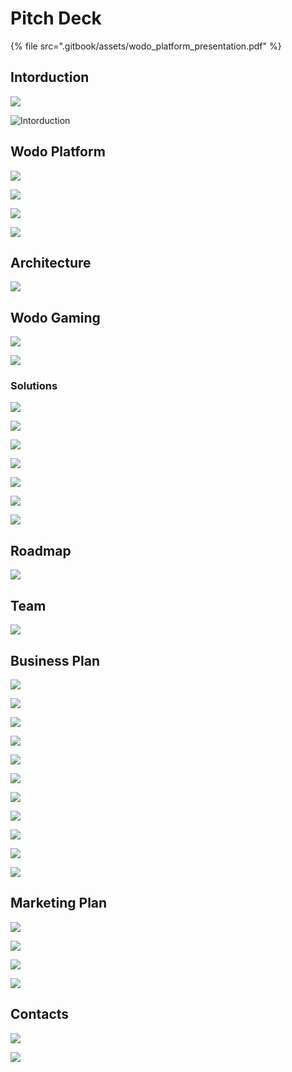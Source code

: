 # Pitch Deck



{% file src=".gitbook/assets/wodo_platform_presentation.pdf" %}

## Intorduction

![](.gitbook/assets/Slide1.JPG)

![Intorduction](.gitbook/assets/Slide3.JPG)

## Wodo Platform

![](.gitbook/assets/Slide4.JPG)

![](.gitbook/assets/Slide5.JPG)

![](.gitbook/assets/Slide6.JPG)

![](.gitbook/assets/Slide7.JPG)

## Architecture

![](.gitbook/assets/Slide8.JPG)

## Wodo Gaming

![](.gitbook/assets/Slide9.JPG)

![](.gitbook/assets/Slide10.JPG)

### Solutions

![](.gitbook/assets/Slide11.JPG)

![](.gitbook/assets/Slide12.JPG)

![](.gitbook/assets/Slide13.JPG)

![](.gitbook/assets/Slide14.JPG)

![](.gitbook/assets/Slide15.JPG)

![](.gitbook/assets/Slide16.JPG)

![](.gitbook/assets/Slide17.JPG)

## Roadmap

![](.gitbook/assets/Slide18.JPG)

## Team

![](.gitbook/assets/Slide19.JPG)

## Business Plan

![](.gitbook/assets/Slide20.JPG)

![](.gitbook/assets/Slide21.JPG)

![](.gitbook/assets/Slide22.JPG)

![](.gitbook/assets/Slide23.JPG)

![](.gitbook/assets/Slide24.JPG)

![](.gitbook/assets/Slide25.JPG)

![](.gitbook/assets/Slide26.JPG)

![](.gitbook/assets/Slide27.JPG)

![](.gitbook/assets/Slide28.JPG)

![](.gitbook/assets/Slide29.JPG)

![](.gitbook/assets/Slide30.JPG)

## Marketing Plan

![](.gitbook/assets/Slide31.JPG)

![](.gitbook/assets/Slide32.JPG)

![](.gitbook/assets/Slide33.JPG)

![](.gitbook/assets/Slide34.JPG)

## Contacts

![](.gitbook/assets/Slide35.JPG)

![](.gitbook/assets/Slide36.JPG)
